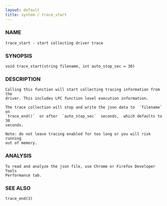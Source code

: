 ```yaml
---
layout: default
title: system / trace_start
---
```


### NAME

    trace_start - start collecting driver trace

### SYNOPSIS

    void trace_start(string filename, int auto_stop_sec = 30)

### DESCRIPTION

    Calling this function will start collecting tracing information from the
    driver. This includes LPC function level execution information.

    The trace collection will stop and write the json data to  `filename` on
    `trace_end()`  or after  `auto_stop_sec`  seconds,  which defaults to 30 
    seconds.

    Note: do not leave tracing enabled for too long or you will risk running
    out of memory.

### ANALYSIS

    To read and analyze the json file, use Chrome or Firefox Developer Tools
    Performance tab.

### SEE ALSO

    trace_end(3)

